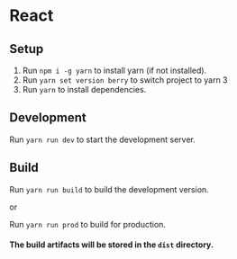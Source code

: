 # React

## Setup

1. Run `npm i -g yarn` to install yarn (if not installed).
2. Run `yarn set version berry` to switch project to yarn 3
3. Run `yarn` to install dependencies.

## Development

Run `yarn run dev` to start the development server.

## Build

Run `yarn run build` to build the development version.

or

Run `yarn run prod` to build for production. 


#### The build artifacts will be stored in the `dist` directory.
